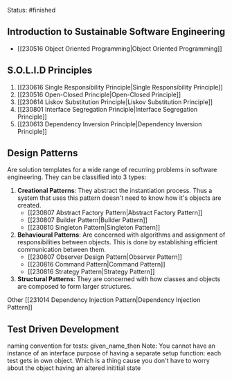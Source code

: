 Status: #finished 
## Introduction to Sustainable Software Engineering
- [[230516 Object Oriented Programming|Object Oriented Programming]]
## S.O.L.I.D Principles
1. [[230616 Single Responsibility Principle|Single Responsibility Principle]]
2. [[230516 Open-Closed Principle|Open-Closed Principle]]
3. [[230614 Liskov Substitution Principle|Liskov Substitution Principle]]
4. [[230801 Interface Segregation Principle|Interface Segregation Principle]]
5. [[230613 Dependency Inversion Principle|Dependency Inversion Principle]]
## Design Patterns
Are solution templates for a wide range of recurring problems in software engineering. They can be classified into 3 types:
1. **Creational Patterns**: They abstract the instantiation process. Thus a system that uses this pattern doesn't need to know how it's objects are created. 
	- [[230807 Abstract Factory Pattern|Abstract Factory Pattern]]
	- [[230807 Builder Pattern|Builder Pattern]]
	- [[230810 Singleton Pattern|Singleton Pattern]]
2. **Behavioural Patterns**: Are concerned with algorithms and assignment of responsibilities between objects. This is done by establishing efficient communication between them. 
	- [[230807 Observer Design Pattern|Observer Pattern]]
	- [[230816 Command Pattern|Command Pattern]]
	- [[230816 Strategy Pattern|Strategy Pattern]]
3. **Structural Patterns**: They are concerned with how classes and objects are composed to form larger structures. 

Other 
[[231014 Dependency Injection Pattern|Dependency Injection Pattern]] 
## Test Driven Development
naming convention for tests: given_name_then 
Note: You cannot have an instance of an interface 
purpose of having a separate setup function: each test gets in own object. Which is a thing cause you don't have to worry about the object having an altered inititial state


